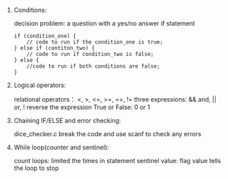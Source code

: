1. Conditions:

    decision problem: a question with a yes/no answer
    if statement
    ```
    if (condition_one) {
        // code to run if the condition_one is true;
    } else if (contiton_two) {
        // code to run if condition_two is false;
    } else {
        //code to run if both conditions are false;
    }
    ```

2. Logical operators:

    relational operators： <, >, <=, >=, ==, !=
    three expressions: && and, || or, ! reverse the expression
    True or False: 0 or 1

3. Chaining IF/ELSE and error checking:

    dice_checker.c
    break the code and use scanf to check any errors
4. While loop(counter and sentinel):

    count loops: limited the times in statement
    sentinel value: flag value tells the loop to stop